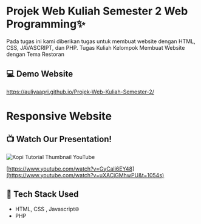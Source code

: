 # Projek Web Kuliah Semester 2 Web Programming✨
Pada tugas ini kami diberikan tugas untuk membuat website dengan HTML, CSS, JAVASCRIPT, dan PHP. 
Tugas Kuliah Kelompok Membuat Website dengan Tema Restoran

## 💻 Demo Website
https://auliyaapri.github.io/Projek-Web-Kuliah-Semester-2/

# Responsive Website


## 📺 Watch Our Presentation!
![Kopi Tutorial Thumbnail YouTube](https://github.com/auliyaapri/Projek-Web-Kuliah-Semester-2/assets/45688720/e716f300-255f-4ad2-81d9-dee6a6b4c208)

[https://www.youtube.com/watch?v=GyCali6EY48](https://www.youtube.com/watch?v=uXACjGMhwPU&t=1054s)

## 🚀 Tech Stack Used
- HTML, CSS , Javascript🌐
- PHP
